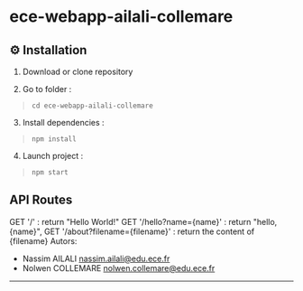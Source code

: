 # ece-webapp-ailali-collemare

##


## ⚙ Installation

1. Download or clone repository

2. Go to folder :
>`cd ece-webapp-ailali-collemare`

3. Install dependencies :
> `npm install`

4. Launch project :
> `npm start`

## API Routes
 GET '/' : return "Hello World!"
 GET '/hello?name={name}' :  return "hello, {name}",
 GET '/about?filename={filename}' : return the content of {filename}
Autors:
  - Nassim AILALI nassim.ailali@edu.ece.fr
  - Nolwen COLLEMARE nolwen.collemare@edu.ece.fr
---
